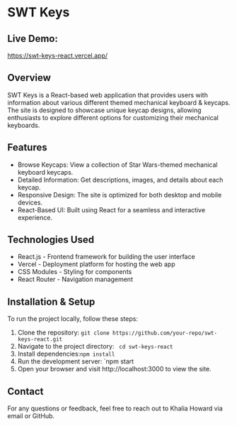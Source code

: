 # SWT Keys

## Live Demo: 
https://swt-keys-react.vercel.app/

## Overview
SWT Keys is a React-based web application that provides users with information about various different themed mechanical keyboard & keycaps. The site is designed to showcase unique keycap designs, allowing enthusiasts to explore different options for customizing their mechanical keyboards.

## Features
- Browse Keycaps: View a collection of Star Wars-themed mechanical keyboard keycaps.
-  Detailed Information: Get descriptions, images, and details about each keycap.
-   Responsive Design: The site is optimized for both desktop and mobile devices.
-   React-Based UI: Built using React for a seamless and interactive experience.

## Technologies Used
- React.js - Frontend framework for building the user interface
- Vercel - Deployment platform for hosting the web app
- CSS Modules - Styling for components
- React Router - Navigation management

## Installation & Setup
To run the project locally, follow these steps:

1. Clone the repository: `git clone https://github.com/your-repo/swt-keys-react.git`
2. Navigate to the project directory: ` cd swt-keys-react`
3. Install dependencies:`npm install`
4. Run the development server: `npm start
5. Open your browser and visit http://localhost:3000 to view the site.

## Contact

For any questions or feedback, feel free to reach out to Khalia Howard via email or GitHub.
